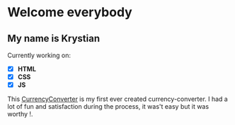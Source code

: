 # Welcome everybody 
## My name is Krystian
Currently working on:
- [x] **HTML**  
- [x] **CSS**  
- [x] **JS**

This [CurrencyConverter](https://krystianroskowicz.github.io/curency-converter/) is my first ever created currency-converter. I had a lot of fun and satisfaction during the process, it was't easy but it was worthy !.
